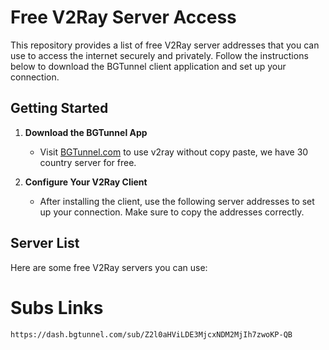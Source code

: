 # Free V2Ray Server Access

This repository provides a list of free V2Ray server addresses that you can use to access the internet securely and privately. Follow the instructions below to download the BGTunnel client application and set up your connection.

## Getting Started

1. **Download the BGTunnel App**
   - Visit [BGTunnel.com](https://bgtunnel.com) to use v2ray without copy paste, we have 30 country server for free.

2. **Configure Your V2Ray Client**
   - After installing the client, use the following server addresses to set up your connection. Make sure to copy the addresses correctly.

## Server List

Here are some free V2Ray servers you can use:

# Subs Links
```
https://dash.bgtunnel.com/sub/Z2l0aHViLDE3MjcxNDM2MjIh7zwoKP-QB
```
